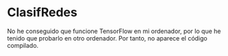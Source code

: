 # ClasifRedes

No he conseguido que funcione TensorFlow en mi ordenador, por lo que he tenido que probarlo en otro ordenador. Por tanto, no aparece el código compilado.